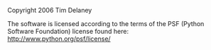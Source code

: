 Copyright 2006 Tim Delaney

The software is licensed according to the terms of the PSF (Python Software Foundation) license found here: http://www.python.org/psf/license/